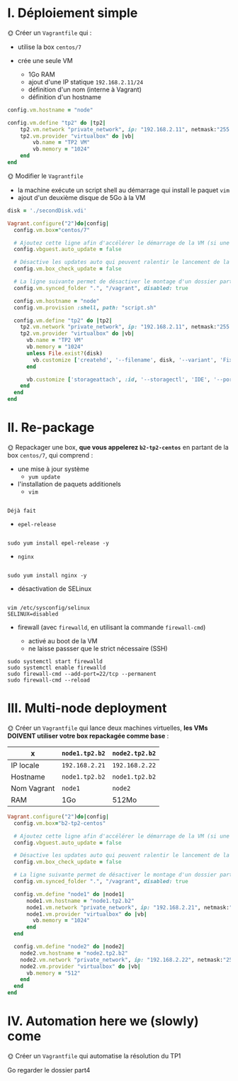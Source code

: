 # I. Déploiement simple

🌞 Créer un `Vagrantfile` qui :

- utilise la box `centos/7`
- crée une seule VM

  - 1Go RAM
  - ajout d'une IP statique `192.168.2.11/24`
  - définition d'un nom (interne à Vagrant)
  - définition d'un hostname

```ruby
config.vm.hostname = "node"

config.vm.define "tp2" do |tp2|
    tp2.vm.network "private_network", ip: "192.168.2.11", netmask:"255.255.255.0"
    tp2.vm.provider "virtualbox" do |vb|
        vb.name = "TP2 VM"
        vb.memory = "1024"
    end
end
```

🌞 Modifier le `Vagrantfile`

- la machine exécute un script shell au démarrage qui install le paquet `vim`
- ajout d'un deuxième disque de 5Go à la VM

```ruby
disk = './secondDisk.vdi'

Vagrant.configure("2")do|config|
  config.vm.box="centos/7"

  # Ajoutez cette ligne afin d'accélérer le démarrage de la VM (si une erreur 'vbguest' est levée, voir la note un peu plus bas)
  config.vbguest.auto_update = false

  # Désactive les updates auto qui peuvent ralentir le lancement de la machine
  config.vm.box_check_update = false

  # La ligne suivante permet de désactiver le montage d'un dossier partagé (ne marche pas tout le temps directement suivant vos OS, versions d'OS, etc.)
  config.vm.synced_folder ".", "/vagrant", disabled: true

  config.vm.hostname = "node"
  config.vm.provision :shell, path: "script.sh"

  config.vm.define "tp2" do |tp2|
    tp2.vm.network "private_network", ip: "192.168.2.11", netmask:"255.255.255.0"
    tp2.vm.provider "virtualbox" do |vb|
      vb.name = "TP2 VM"
      vb.memory = "1024"
      unless File.exist?(disk)
        vb.customize ['createhd', '--filename', disk, '--variant', 'Fixed', '--size', 5120]
      end

      vb.customize ['storageattach', :id, '--storagectl', 'IDE', '--port', 1, '--device', 0, '--type', 'hdd', '--medium', disk]
    end
  end
end
```

# II. Re-package

🌞 Repackager une box, **que vous appelerez `b2-tp2-centos`** en partant de la box `centos/7`, qui comprend :

- une mise à jour système
  - `yum update`
- l'installation de paquets additionels
  - `vim`

```

Déjà fait

```

- `epel-release`

```

sudo yum install epel-release -y

```

- `nginx`

```

sudo yum install nginx -y

```

- désactivation de SELinux

```

vim /etc/sysconfig/selinux
SELINUX=disabled

```

- firewall (avec `firewalld`, en utilisant la commande `firewall-cmd`)

  - activé au boot de la VM
  - ne laisse passser que le strict nécessaire (SSH)

```
sudo systemctl start firewalld
sudo systemctl enable firewalld
sudo firewall-cmd --add-port=22/tcp --permanent
sudo firewall-cmd --reload

```

# III. Multi-node deployment

🌞 Créer un `Vagrantfile` qui lance deux machines virtuelles, **les VMs DOIVENT utiliser votre box repackagée comme base** :

| x           | `node1.tp2.b2` | `node2.tp2.b2` |
| ----------- | -------------- | -------------- |
| IP locale   | `192.168.2.21` | `192.168.2.22` |
| Hostname    | `node1.tp2.b2` | `node1.tp2.b2` |
| Nom Vagrant | `node1`        | `node2`        |
| RAM         | 1Go            | 512Mo          |

```ruby
Vagrant.configure("2")do|config|
  config.vm.box="b2-tp2-centos"

  # Ajoutez cette ligne afin d'accélérer le démarrage de la VM (si une erreur 'vbguest' est levée, voir la note un peu plus bas)
  config.vbguest.auto_update = false

  # Désactive les updates auto qui peuvent ralentir le lancement de la machine
  config.vm.box_check_update = false

  # La ligne suivante permet de désactiver le montage d'un dossier partagé (ne marche pas tout le temps directement suivant vos OS, versions d'OS, etc.)
  config.vm.synced_folder ".", "/vagrant", disabled: true

  config.vm.define "node1" do |node1|
      node1.vm.hostname = "node1.tp2.b2"
      node1.vm.network "private_network", ip: "192.168.2.21", netmask:"255.255.255.0"
      node1.vm.provider "virtualbox" do |vb|
        vb.memory = "1024"
      end
  end

  config.vm.define "node2" do |node2|
    node2.vm.hostname = "node2.tp2.b2"
    node2.vm.network "private_network", ip: "192.168.2.22", netmask:"255.255.255.0"
    node2.vm.provider "virtualbox" do |vb|
      vb.memory = "512"
    end
  end
end
```

# IV. Automation here we (slowly) come

🌞 Créer un `Vagrantfile` qui automatise la résolution du TP1

Go regarder le dossier part4
